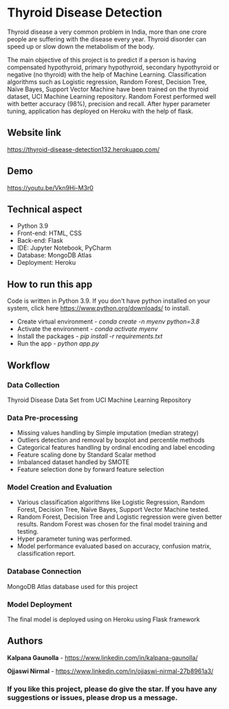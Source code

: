 # Thyroid Disease Detection

Thyroid disease a very common problem in India, more than one crore people are suffering with the disease every year. Thyroid disorder can speed up or slow down the metabolism of the body.

The main objective of this project is to predict if a person is having compensated hypothyroid, primary hypothyroid, secondary hypothyroid or negative (no thyroid) with the help of Machine Learning. Classification algorithms such as Logistic regression, Random Forest, Decision Tree, Naïve Bayes, Support Vector Machine have been trained on the thyroid dataset, UCI Machine Learning repository. Random Forest performed well with better accuracy (98%), precision and recall. After hyper parameter tuning, application has deployed on Heroku with the help of flask.

## Website link
https://thyroid-disease-detection132.herokuapp.com/

## Demo
https://youtu.be/Vkn9Hi-M3r0

## Technical aspect
* Python 3.9
*	Front-end: HTML, CSS
*	Back-end: Flask
*	IDE: Jupyter Notebook, PyCharm
*	Database: MongoDB Atlas
*	Deployment: Heroku

## How to run this app
Code is written in Python 3.9. If you don't have python installed on your system, click here https://www.python.org/downloads/ to install.
* Create virtual environment - *conda create -n myenv python=3.8*
*	Activate the environment - *conda activate myenv*
*	Install the packages - *pip install -r requirements.txt*
*	Run the app - *python app.py*

## Workflow

### Data Collection
Thyroid Disease Data Set from UCI Machine Learning Repository

### Data Pre-processing
* Missing values handling by Simple imputation (median strategy)
*	Outliers detection and removal by boxplot and percentile methods
*	Categorical features handling by ordinal encoding and label encoding
*	Feature scaling done by Standard Scalar method
*	Imbalanced dataset handled by SMOTE
*	Feature selection done by forward feature selection

### Model Creation and Evaluation
*	Various classification algorithms like Logistic Regression, Random Forest, Decision Tree, Naïve Bayes, Support Vector Machine tested.
*	Random Forest, Decision Tree and Logistic regression were given better results. Random Forest was chosen for the final model training and testing.
*	Hyper parameter tuning was performed.
*	Model performance evaluated based on accuracy, confusion matrix, classification report.

### Database Connection
MongoDB Atlas database used for this project

### Model Deployment
The final model is deployed using on Heroku using Flask framework

## Authors
**Kalpana Gaunolla** - https://www.linkedin.com/in/kalpana-gaunolla/

**Ojjaswi Nirmal**  -  https://www.linkedin.com/in/ojjaswi-nirmal-27b8961a3/


### If you like this project, please do give the star. If you have any suggestions or issues, please drop us a message. 



